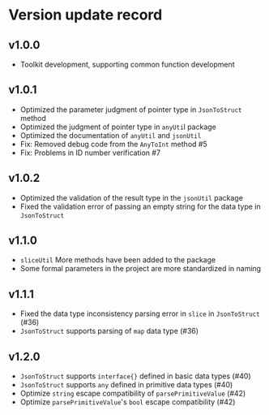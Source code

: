 # Version update record

## v1.0.0
- Toolkit development, supporting common function development

## v1.0.1
- Optimized the parameter judgment of pointer type in `JsonToStruct` method
- Optimized the judgment of pointer type in `anyUti`l package
- Optimized the documentation of `anyUtil` and `jsonUtil`
- Fix: Removed debug code from the `AnyToInt` method #5
- Fix: Problems in ID number verification #7

## v1.0.2
- Optimized the validation of the result type in the `jsonUtil` package
- Fixed the validation error of passing an empty string for the data type in `JsonToStruct`

## v1.1.0
- `sliceUtil` More methods have been added to the package
- Some formal parameters in the project are more standardized in naming

## v1.1.1
- Fixed the data type inconsistency parsing error in `slice` in `JsonToStruct` (#36)
- `JsonToStruct` supports parsing of `map` data type (#36)

## v1.2.0
- `JsonToStruct` supports `interface{}` defined in basic data types (#40)
- `JsonToStruct` supports `any` defined in primitive data types (#40)
- Optimize `string` escape compatibility of `parsePrimitiveValue` (#42)
- Optimize `parsePrimitiveValue`'s `bool` escape compatibility (#42)